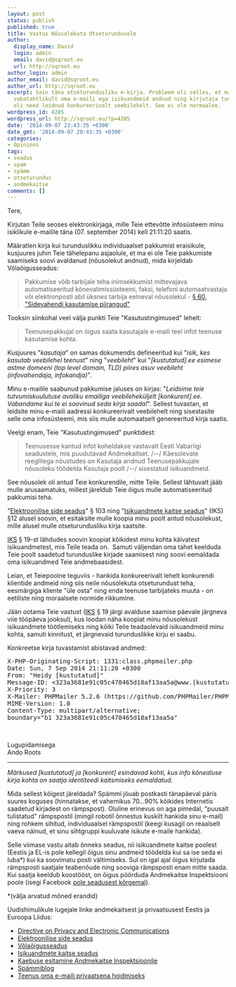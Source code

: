 ```yaml
---
layout: post
status: publish
published: true
title: Vastus Nõusolekuta Otseturundusele
author:
  display_name: David
  login: admin
  email: david@sqroot.eu
  url: http://sqroot.eu
author_login: admin
author_email: david@sqroot.eu
author_url: http://sqroot.eu
excerpt: Sain täna otseturundusliku e-kirja. Probleem oli selles, et ma ei olnud kirjutajale
  vabatahtlikult oma e-maili ega isikuandmeid andnud ning kirjutaja tunnistas, et
  oli need leidnud konkureerivalt veebilehelt. See ei ole normaalne.
wordpress_id: 4205
wordpress_url: http://sqroot.eu/?p=4205
date: '2014-09-07 23:43:35 +0300'
date_gmt: '2014-09-07 20:43:35 +0300'
categories:
- Opinions
tags:
- seadus
- spam
- spämm
- otseturundus
- andmekaitse
comments: []
---
```

<p>Tere,</p>
<p>Kirjutan Teile seoses elektronkirjaga, mille Teie ettevõtte infosüsteem minu isiklikule e-mailile täna (07. september 2014) kell 21:11:20 saatis.</p>
<p>Määratlen kirja kui turunduslikku individuaalset pakkumist eraisikule, kusjuures juhin Teie tähelepanu asjaolule, et ma ei ole Teie pakkumiste saamiseks soovi avaldanud (nõusolekut andnud), mida kirjeldab Võlaõigusseadus:</p>
<blockquote><p>
  Pakkumise võib tarbijale teha inimsekkumist mittevajava automatiseeritud kõnevalimissüsteemi, faksi, telefoni automaatvastaja või elektronposti abil üksnes tarbija eelneval nõusolekul - <a href="https://www.riigiteataja.ee/akt/13160258?leiaKehtiv">§ 60, "Sidevahendi kasutamise piirangud"</a>
</p></blockquote>
<p>Tooksin siinkohal veel välja punkti Teie "Kasutustingimused" lehelt:</p>
<blockquote><p>
  Teenusepakkujal on õigus saata kasutajale e-maili teel infot teenuse kasutamise kohta.
</p></blockquote>
<p>Kusjuures "<em>kasutaja</em>" on samas dokumendis defineeritud kui "<em>isik, kes kasutab veebilehel teenust</em>" ning "<em>veebileht</em>" kui "<em>[kustutatud].ee esimese astme domeeni (top level domain, TLD) piires asuv veebileht (infovahendaja, infokandja)</em>".</p>
<p>Minu e-mailile saabunud pakkumise jaluses on kirjas: "<em>Leidsime teie tutvumiskuulutuse avaliku emailiga veebileheküljelt [konkurent].ee. Vabandame kui te ei soovinud seda kirja saada!</em>". Sellest tuvastan, et leidsite minu e-maili aadressi konkureerivalt veebilehelt ning sisestasite selle oma infosüsteemi, mis siis mulle automaatselt genereeritud kirja saatis.</p>
<p>Veelgi enam, Teie "Kasutustingimused" punktidest:</p>
<blockquote><p>
  Teenusesse kantud infot koheldakse vastavalt Eesti Vabariigi seadustele, mis puudutavad Andmekaitset. /--/ Käesolevate reeglitega nõustudes on Kasutaja andnud Teenusepakkujale nõusoleku töödelda Kasutaja poolt /--/ sisestatud isikuandmeid.
</p></blockquote>
<p>See nõusolek oli antud Teie konkurendile, mitte Teile. Sellest lähtuvalt jääb mulle arusaamatuks, millest järeldub Teie õigus mulle automatiseeritud pakkumisi teha.<a id="more"></a><a id="more-4205"></a></p>
<p>"<a href="https://www.riigiteataja.ee/akt/129062014019?leiaKehtiv">Elektroonilise side seadus</a>" § 103 ning "<a href="https://www.riigiteataja.ee/akt/130122010011">Isikuandmete kaitse seadus</a>" (IKS) §12 alusel soovin, et esitaksite mulle koopia minu poolt antud nõusolekust, mille alusel mulle otseturundusliku kirja saatsite.</p>
<p><a href="https://www.riigiteataja.ee/akt/130122010011">IKS</a> § 19-st lähdudes soovin koopiat kõikidest minu kohta käivatest isikuandmetest, mis Teile teada on.  Samuti väljendan oma tahet keelduda Teie poolt saadetud turunduslike kirjade saamisest ning soovi eemaldada oma isikuandmed Teie andmebaasidest.</p>
<p>Leian, et Teiepoolne teguviis - hankida konkureerivalt lehelt konkurendi klientide andmeid ning siis neile nõusolekuta otseturundust teha, eesmärgiga kliente "üle osta" ning enda teenuse tarbijateks muuta - on eetiliste ning moraalsete normide rikkumine.</p>
<p>Jään ootama Teie vastust (<a href="https://www.riigiteataja.ee/akt/130122010011">IKS</a> § 19 järgi avalduse saamise päevale järgneva viie tööpäeva jooksul), kus loodan näha koopiat minu nõusolekust isikuandmete töötlemiseks ning kõiki Teile teadaolevaid isikuandmeid minu kohta, samuti kinnitust, et järgnevaid turunduslikke kirju ei saabu.</p>
<p>Konkreetse kirja tuvastamist abistavad andmed:</p>
<pre>X-PHP-Originating-Script: 1331:class.phpmailer.php
Date: Sun, 7 Sep 2014 21:11:20 +0300
From: "Heidy [kustutatud]"
Message-ID: &lt;323a3681e91c05c478465d18af13aa5a@www.[kustutatud].ee&gt;
X-Priority: 3
X-Mailer: PHPMailer 5.2.6 (https://github.com/PHPMailer/PHPMailer/)
MIME-Version: 1.0
Content-Type: multipart/alternative;
boundary="b1_323a3681e91c05c478465d18af13aa5a"</pre>
<p>&nbsp;</p>
<p>Lugupidamisega<br />
Ando Roots</p>
<hr />
<p><em>Märkused [kustutatud] ja [konkurent] esindavad kohti, kus info kõnealuse kirja kohta on saatja identiteedi kaitsmiseks eemaldatud.</em></p>
<p>Mida sellest kõigest järeldada? Spämmi jõuab postkasti tänapäeval päris suures koguses (hinnatakse, et vahemikus 70...90% kõikides Internetis saadetud kirjadest on rämpspost). Oluline erinevus on aga pimedal, "puusalt tulistatud" rämpspostil (mingil robotil õnnestus kuskilt hankida sinu e-mail) ning rohkem sihitud, individuaalsel rämpspostil (keegi kusagil on reaalselt vaeva näinud, et sinu sihtgruppi kuuluvate isikute e-maile hankida).</p>
<p>Selle viimase vastu aitab õnneks seadus, nii isikuandmete kaitse poolest (Eestis ja EL-is pole kellegil õigus sinu andmeid töödelda kui sa ise seda ei luba*) kui ka soovimatu posti vältimiseks. Sul on igal ajal õigus kirjutada rämpsposti saatjale teabenõude ning sooviga rämpsposti enam mitte saada. Kui saatja keeldub koostööst, on õigus pöörduda Andmekaitse Inspektsiooni poole (isegi Facebook <a href="http://www.bbc.co.uk/news/technology-28677667">pole seadusest kõrgemal</a>).</p>
<p>*(välja arvatud mõned erandid)</p>
<p>Uudishimulikule lugejale linke andmekaitsest ja privaatsusest Eestis ja Euroopa Liidus:</p>
<ul>
<li><a href="https://en.wikipedia.org/wiki/Directive_on_Privacy_and_Electronic_Communications">Directive on Privacy and Electronic Communications</a></li>
<li><a href="https://www.riigiteataja.ee/akt/129062014019?leiaKehtiv">Elektroonilise side seadus</a></li>
<li><a href="https://www.riigiteataja.ee/akt/13160258?leiaKehtiv">Võlaõigusseadus</a></li>
<li><a href="https://www.riigiteataja.ee/akt/130122010011">Isikuandmete kaitse seadus</a></li>
<li><a href="http://www.aki.ee/et/poordu-inspektsiooni-poole/kaebus">Kaebuse esitamine Andmekaitse Inspektsioonile</a></li>
<li><a href="http://no.spam.ee/">Spämmiblog</a></li>
<li><a href="http://33mail.com">Teenus oma e-maili privaatsena hoidmiseks</a></li>
</ul>
